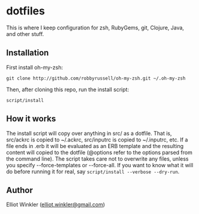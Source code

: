 # dotfiles

This is where I keep configuration for zsh, RubyGems, git, Clojure, Java, and
other stuff.

## Installation

First install oh-my-zsh:

    git clone http://github.com/robbyrussell/oh-my-zsh.git ~/.oh-my-zsh

Then, after cloning this repo, run the install script:

    script/install

## How it works

The install script will copy over anything in src/ as a dotfile. That is,
src/ackrc is copied to ~/.ackrc, src/inputrc is copied to ~/.inputrc, etc. If a
file ends in .erb it will be evaluated as an ERB template and the resulting
content will copied to the dotfile (@options refer to the options parsed from
the command line). The script takes care not to overwrite any files, unless you
specify --force-templates or --force-all. If you want to know what it will do
before running it for real, say `script/install --verbose --dry-run`.

## Author

Elliot Winkler (<elliot.winkler@gmail.com>)
